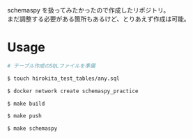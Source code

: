 schemaspy を扱ってみたかったので作成したリポジトリ。  
まだ調整する必要がある箇所もあるけど、とりあえず作成は可能。

# Usage

```sh
# テーブル作成のSQLファイルを準備

$ touch hirokita_test_tables/any.sql

$ docker network create schemaspy_practice

$ make build

$ make push

$ make schemaspy
```
